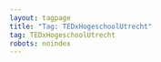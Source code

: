 ```yaml
---
layout: tagpage
title: "Tag: TEDxHogeschoolUtrecht"
tag: TEDxHogeschoolUtrecht
robots: noindex
---
```

